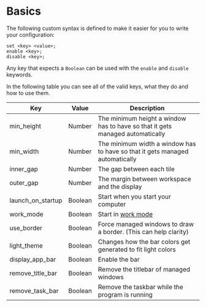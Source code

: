 # Basics

The following custom syntax is defined to make it easier for you to write your configuration:

```nog
set <key> <value>;
enable <key>;
disable <key>;
```

Any key that expects a `Boolean` can be used with the `enable` and `disable` keywords.

In the following table you can see all of the valid keys, what they do and how to use them.

| Key               | Value   | Description                                                                   |
|-------------------|---------|-------------------------------------------------------------------------------|
| min_height        | Number  | The minimum height a window has to have so that it gets managed automatically |
| min_width         | Number  | The minimum width a window has to have so that it gets managed automatically  |
| inner_gap         | Number  | The gap between each tile                                                     |
| outer_gap         | Number  | The margin between workspace and the display                                  |
| launch_on_startup | Boolean | Start when you start your computer                                            |
| work_mode         | Boolean | Start in [work mode]()                                                        |
| use_border        | Boolean | Force managed windows to draw a border. (This can help clarity)               |
| light_theme       | Boolean | Changes how the bar colors get generated to fit light colors                  |
| display_app_bar   | Boolean | Enable the bar                                                                |
| remove_title_bar  | Boolean | Remove the titlebar of managed windows                                        |
| remove_task_bar   | Boolean | Remove the taskbar while the program is running                               |